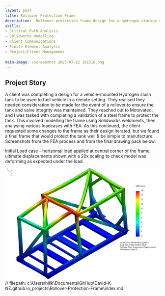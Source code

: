 ```yaml
---
layout: post
title: Rollover Protection Frame
description:  Rollover protection frame design for a hydrogen storage vessel. Design based on regulation, validated through analysis. Iterative design based on client requirements
skills: 
- Critical Path Analysis
- Solidworks Modelling
- Client Communications
- Finite Element Analysis
- Project/Client Management

main-image: /Screenshot 2025-07-22 161616.png
---
```


## Project Story

A client was completing a design for a vehicle-mounted Hydrogen slush tank to be used to fuel vehicle in a remote setting. They realised they needed consideration to be made for the event of a rollover to ensure the tank and valve integrity was maintained. They reached out to Motovated, and I was tasked with completing a validation of a steel frame to protect the tank. This involved modelling the frame using Solidworks weldments, then analysing various loadcases with FEA. As this continued, the client requested some changes to the frame as their design iterated, but we found a final frame that would protect the tank well & be simple to manufacture. Screenshots from the FEA process and from the final drawing pack below:

Initial Load case - horizontal load applied at central corner of the frame, ultimate displacements shown with a 20x scaling to check model was deforming as expected under the load.

![FEA Loadcase](/_projects/Rollover-Protection-Frame/Screenshot%202025-07-22%20161721.png)
// filepath: c:\Users\hillk\Documents\GitHub\David-K-NZ.github.io\_projects\Rollover-Protection-Frame\index.md

